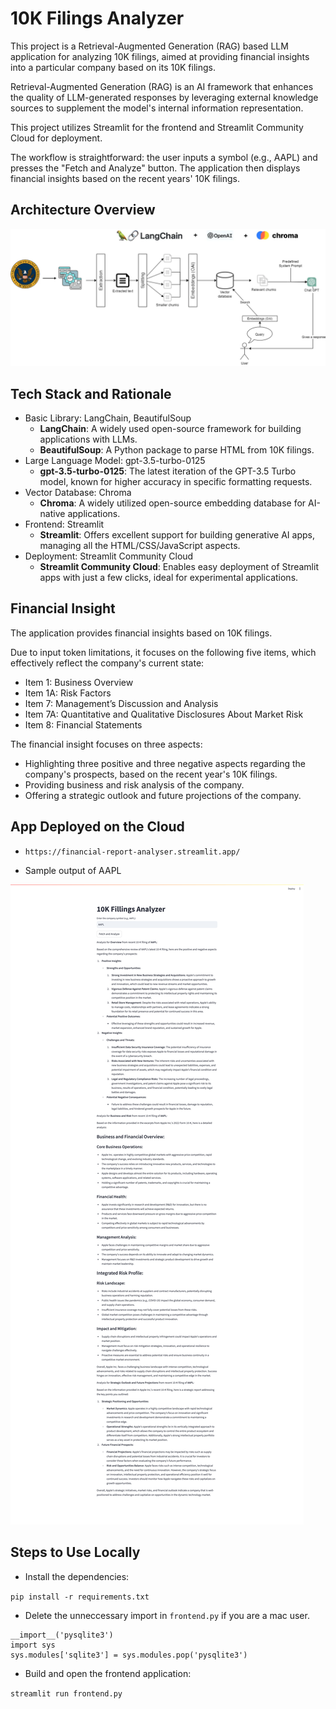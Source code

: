 # 10K Filings Analyzer

This project is a Retrieval-Augmented Generation (RAG) based LLM application for analyzing 10K filings, aimed at providing financial insights into a particular company based on its 10K filings.

Retrieval-Augmented Generation (RAG) is an AI framework that enhances the quality of LLM-generated responses by leveraging external knowledge sources to supplement the model's internal information representation.

This project utilizes Streamlit for the frontend and Streamlit Community Cloud for deployment.

The workflow is straightforward: the user inputs a symbol (e.g., AAPL) and presses the "Fetch and Analyze" button. The application then displays financial insights based on the recent years' 10K filings.

## Architecture Overview

![Architecture](./image/architecture.webp)

## Tech Stack and Rationale

- Basic Library: LangChain, BeautifulSoup
  - **LangChain**: A widely used open-source framework for building applications with LLMs.
  - **BeautifulSoup**: A Python package to parse HTML from 10K filings.
- Large Language Model: gpt-3.5-turbo-0125
  - **gpt-3.5-turbo-0125**: The latest iteration of the GPT-3.5 Turbo model, known for higher accuracy in specific formatting requests.
- Vector Database: Chroma
  - **Chroma**: A widely utilized open-source embedding database for AI-native applications.
- Frontend: Streamlit
  - **Streamlit**: Offers excellent support for building generative AI apps, managing all the HTML/CSS/JavaScript aspects.
- Deployment: Streamlit Community Cloud
  - **Streamlit Community Cloud**: Enables easy deployment of Streamlit apps with just a few clicks, ideal for experimental applications.

## Financial Insight

The application provides financial insights based on 10K filings.

Due to input token limitations, it focuses on the following five items, which effectively reflect the company's current state:

- Item 1: Business Overview
- Item 1A: Risk Factors
- Item 7: Management’s Discussion and Analysis
- Item 7A: Quantitative and Qualitative Disclosures About Market Risk
- Item 8: Financial Statements

The financial insight focuses on three aspects:

- Highlighting three positive and three negative aspects regarding the company's prospects, based on the recent year's 10K filings.
- Providing business and risk analysis of the company.
- Offering a strategic outlook and future projections of the company.

## App Deployed on the Cloud

- ```https://financial-report-analyser.streamlit.app/```

- Sample output of AAPL

![Sample Output](./image/sample-output.png)

## Steps to Use Locally

- Install the dependencies:

```pip install -r requirements.txt```

- Delete the unneccessary import in `frontend.py` if you are a mac user.

```
__import__('pysqlite3')
import sys
sys.modules['sqlite3'] = sys.modules.pop('pysqlite3')
```

- Build and open the frontend application:

```streamlit run frontend.py```

